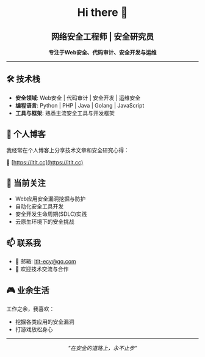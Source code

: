 <div align="center">
  
# Hi there 👋

## 网络安全工程师 | 安全研究员

**专注于Web安全、代码审计、安全开发与运维**

</div>

---

## 🛠️ 技术栈

- **安全领域**: Web安全 | 代码审计 | 安全开发 | 运维安全
- **编程语言**: Python | PHP | Java | Golang | JavaScript
- **工具与框架**: 熟悉主流安全工具与开发框架

## 📝 个人博客

我经常在个人博客上分享技术文章和安全研究心得：

🔗 [https://ltlt.cc](https://ltlt.cc)

## 🎯 当前关注

- Web应用安全漏洞挖掘与防护
- 自动化安全工具开发
- 安全开发生命周期(SDLC)实践
- 云原生环境下的安全挑战

## 📫 联系我

- 📧 邮箱: ltlt-ecy@qq.com
- 💼 欢迎技术交流与合作

## 🎮 业余生活

工作之余，我喜欢：
- 挖掘各类应用的安全漏洞
- 打游戏放松身心

---

<div align="center">

_"在安全的道路上，永不止步"_

</div>

<!-- 这里可以放置GitHub统计信息 -->
<!--
![GitHub Stats](https://github-readme-stats.vercel.app/api?username=YOUR_USERNAME&show_icons=true&theme=default)
-->
